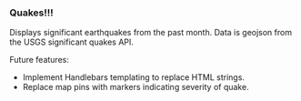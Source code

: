 ### Quakes!!!

Displays significant earthquakes from the past month. Data is geojson from the USGS significant quakes API.

Future features:

* Implement Handlebars templating to replace HTML strings.
* Replace map pins with markers indicating severity of quake.